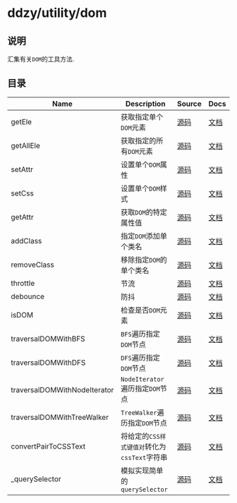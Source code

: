 # ddzy/utility/dom

## 说明

汇集有关`DOM`的工具方法.

## 目录

| Name                         | Description                                  | Source                                          | Docs                                                                                                  |
| ---------------------------- | -------------------------------------------- | ----------------------------------------------- | ----------------------------------------------------------------------------------------------------- |
| getEle                       | 获取指定单个`DOM`元素                        | [源码](./getEle/index.ts)                       | [文档](https://ddzy.gitbook.io/ts-utility-plugins-docs/utility/untitled/getele)                       |
| getAllEle                    | 获取指定的所有`DOM`元素                      | [源码](./getAllEle/index.ts)                    | [文档](https://ddzy.gitbook.io/ts-utility-plugins-docs/utility/untitled/getallele)                    |
| setAttr                      | 设置单个`DOM`属性                            | [源码](./setAttr/index.ts)                      | [文档](https://ddzy.gitbook.io/ts-utility-plugins-docs/utility/untitled/setattr)                      |
| setCss                       | 设置单个`DOM`样式                            | [源码](./setCss/index.ts)                       | [文档](https://ddzy.gitbook.io/ts-utility-plugins-docs/utility/untitled/setcss)                       |
| getAttr                      | 获取`DOM`的特定属性值                        | [源码](./getAttr/index.ts)                      | [文档](https://ddzy.gitbook.io/ts-utility-plugins-docs/utility/untitled/getattr)                      |
| addClass                     | 指定`DOM`添加单个类名                        | [源码](./addClass/index.ts)                     | [文档](https://ddzy.gitbook.io/ts-utility-plugins-docs/utility/untitled/addclass)                     |
| removeClass                  | 移除指定`DOM`的单个类名                      | [源码](./removeClass/index.ts)                  | [文档](https://ddzy.gitbook.io/ts-utility-plugins-docs/utility/untitled/removeclass)                  |
| throttle                     | 节流                                         | [源码](./throttle/index.ts)                     | [文档](https://ddzy.gitbook.io/ts-utility-plugins-docs/utility/untitled/throttle)                     |
| debounce                     | 防抖                                         | [源码](./debounce/index.ts)                     | [文档](https://ddzy.gitbook.io/ts-utility-plugins-docs/utility/untitled/debounce)                     |
| isDOM                        | 检查是否`DOM`元素                            | [源码](./isDOM/index.ts)                        | [文档](https://ddzy.gitbook.io/ts-utility-plugins-docs/utility/untitled/isdom)                        |
| traversalDOMWithBFS          | `BFS`遍历指定`DOM`节点                       | [源码](./traversalDOMWithBFS/index.ts)          | [文档](https://ddzy.gitbook.io/ts-utility-plugins-docs/utility/untitled/traversaldomwithbfs)          |
| traversalDOMWithDFS          | `DFS`遍历指定`DOM`节点                       | [源码](./traversalDOMWithDFS/index.ts)          | [文档](https://ddzy.gitbook.io/ts-utility-plugins-docs/utility/untitled/traversaldomwithdfs)          |
| traversalDOMWithNodeIterator | `NodeIterator`遍历指定`DOM`节点              | [源码](./traversalDOMWithNodeIterator/index.ts) | [文档](https://ddzy.gitbook.io/ts-utility-plugins-docs/utility/untitled/traversaldomwithnodeiterator) |
| traversalDOMWithTreeWalker   | `TreeWalker`遍历指定`DOM`节点                | [源码](./traversalDOMWithTreeWalker/index.ts)   | [文档](https://ddzy.gitbook.io/ts-utility-plugins-docs/utility/untitled/traversaldomwithtreewalker)   |
| convertPairToCSSText         | 将给定的`CSS样式键值对`转化为`cssText`字符串 | [源码](./convertPairToCSSText/index.ts)         | [文档](https://ddzy.gitbook.io/ts-utility-plugins-docs/utility/untitled/convertpairtocsstext)         |
| _querySelector               | 模拟实现简单的`querySelector`                | [源码](./_querySelector/index.ts)               | [文档](https://ddzy.gitbook.io/ts-utility-plugins-docs/utility/untitled/_queryselector)               |